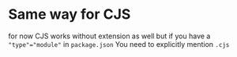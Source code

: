 # Same way for CJS 
for now CJS works without extension as well 
but if you have a `"type"="module"` in `package.json`
You need to explicitly mention `.cjs`
